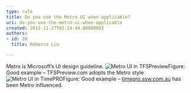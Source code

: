 ```yaml
---
type: rule
title: Do you use the Metro UI when applicable?
uri: do-you-use-the-metro-ui-when-applicable
created: 2012-11-27T02:14:44.0000000Z
authors:
- id: 20
  title: Rebecca Liu

---
```


 
Metro is Microsoft’s UI design guideline.
   ​![Metro UI in TFSPreview](http&#58;//www.ssw.com.au/ssw/Standards/Rules/Images/Metro-Good.jpg)Figure: Good example – TFSPreview.com adopts the Metro style![Metro UI in TimePRO](http&#58;//www.ssw.com.au/ssw/Standards/Rules/Images/Metro-Good2.jpg)Figure: Good example – [timepro.ssw.com.au](http&#58;//timepro.ssw.com.au/) has been Metro influenced.
